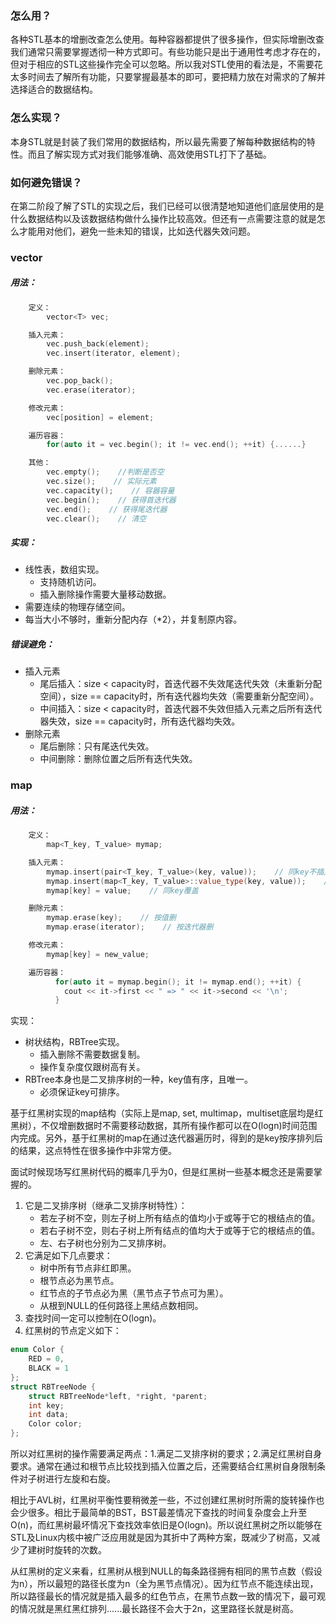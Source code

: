 ### 怎么用？

各种STL基本的增删改查怎么使用。每种容器都提供了很多操作，但实际增删改查我们通常只需要掌握透彻一种方式即可。有些功能只是出于通用性考虑才存在的，但对于相应的STL这些操作完全可以忽略。所以我对STL使用的看法是，不需要花太多时间去了解所有功能，只要掌握最基本的即可，要把精力放在对需求的了解并选择适合的数据结构。

### 怎么实现？

本身STL就是封装了我们常用的数据结构，所以最先需要了解每种数据结构的特性。而且了解实现方式对我们能够准确、高效使用STL打下了基础。

### 如何避免错误？

在第二阶段了解了STL的实现之后，我们已经可以很清楚地知道他们底层使用的是什么数据结构以及该数据结构做什么操作比较高效。但还有一点需要注意的就是怎么才能用对他们，避免一些未知的错误，比如迭代器失效问题。

### vector

##### 用法：

```cc
    定义：
        vector<T> vec;

    插入元素：
        vec.push_back(element);
        vec.insert(iterator, element);

    删除元素：
        vec.pop_back();
        vec.erase(iterator);

    修改元素：
        vec[position] = element;

    遍历容器：
        for(auto it = vec.begin(); it != vec.end(); ++it) {......}

    其他：
        vec.empty();    //判断是否空
        vec.size();    // 实际元素
        vec.capacity();    // 容器容量
        vec.begin();    // 获得首迭代器
        vec.end();    // 获得尾迭代器
        vec.clear();    // 清空
```

##### 实现：

- 线性表，数组实现。
  - 支持随机访问。
  - 插入删除操作需要大量移动数据。
- 需要连续的物理存储空间。
- 每当大小不够时，重新分配内存（*2），并复制原内容。

##### 错误避免：

- 插入元素
  - 尾后插入：size < capacity时，首迭代器不失效尾迭代失效（未重新分配空间），size == capacity时，所有迭代器均失效（需要重新分配空间）。
  - 中间插入：size < capacity时，首迭代器不失效但插入元素之后所有迭代器失效，size == capacity时，所有迭代器均失效。
- 删除元素
  - 尾后删除：只有尾迭代失效。
  - 中间删除：删除位置之后所有迭代失效。

### **map**

##### 用法：

```cc
    定义：
        map<T_key, T_value> mymap;

    插入元素：
        mymap.insert(pair<T_key, T_value>(key, value));    // 同key不插入
        mymap.insert(map<T_key, T_value>::value_type(key, value));    // 同key不插入
        mymap[key] = value;    // 同key覆盖

    删除元素：
        mymap.erase(key);    // 按值删
        mymap.erase(iterator);    // 按迭代器删

    修改元素：
        mymap[key] = new_value;

    遍历容器：
          for(auto it = mymap.begin(); it != mymap.end(); ++it) {
            cout << it->first << " => " << it->second << '\n';
          }
```

实现：

- 树状结构，RBTree实现。
  - 插入删除不需要数据复制。
  - 操作复杂度仅跟树高有关。
- RBTree本身也是二叉排序树的一种，key值有序，且唯一。
  - 必须保证key可排序。

基于红黑树实现的map结构（实际上是map, set, multimap，multiset底层均是红黑树），不仅增删数据时不需要移动数据，其所有操作都可以在O(logn)时间范围内完成。另外，基于红黑树的map在通过迭代器遍历时，得到的是key按序排列后的结果，这点特性在很多操作中非常方便。

面试时候现场写红黑树代码的概率几乎为0，但是红黑树一些基本概念还是需要掌握的。

1. 它是二叉排序树（继承二叉排序树特性）：
   - 若左子树不空，则左子树上所有结点的值均小于或等于它的根结点的值。
   - 若右子树不空，则右子树上所有结点的值均大于或等于它的根结点的值。
   - 左、右子树也分别为二叉排序树。
2. 它满足如下几点要求：
   - 树中所有节点非红即黑。
   - 根节点必为黑节点。
   - 红节点的子节点必为黑（黑节点子节点可为黑）。
   - 从根到NULL的任何路径上黑结点数相同。
3. 查找时间一定可以控制在O(logn)。
4. 红黑树的节点定义如下：

```cc
enum Color {
    RED = 0,
    BLACK = 1
};
struct RBTreeNode {
    struct RBTreeNode*left, *right, *parent;
    int key;
    int data;
    Color color;
};
```

所以对红黑树的操作需要满足两点：1.满足二叉排序树的要求；2.满足红黑树自身要求。通常在通过和根节点比较找到插入位置之后，还需要结合红黑树自身限制条件对子树进行左旋和右旋。

相比于AVL树，红黑树平衡性要稍微差一些，不过创建红黑树时所需的旋转操作也会少很多。相比于最简单的BST，BST最差情况下查找的时间复杂度会上升至O(n)，而红黑树最坏情况下查找效率依旧是O(logn)。所以说红黑树之所以能够在STL及Linux内核中被广泛应用就是因为其折中了两种方案，既减少了树高，又减少了建树时旋转的次数。

从红黑树的定义来看，红黑树从根到NULL的每条路径拥有相同的黑节点数（假设为n），所以最短的路径长度为n（全为黑节点情况）。因为红节点不能连续出现，所以路径最长的情况就是插入最多的红色节点，在黑节点数一致的情况下，最可观的情况就是黑红黑红排列......最长路径不会大于2n，这里路径长就是树高。